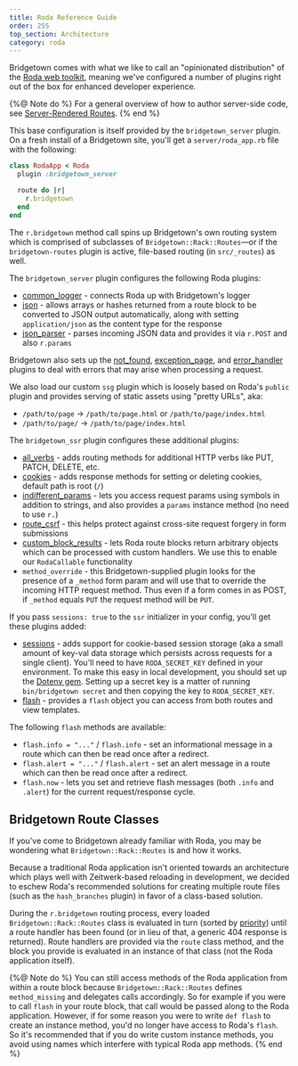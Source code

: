 ```yaml
---
title: Roda Reference Guide
order: 255
top_section: Architecture
category: roda
---
```


Bridgetown comes with what we like to call an "opinionated distribution" of the [Roda web toolkit](https://roda.jeremyevans.net), meaning we've configured a number of plugins right out of the box for enhanced developer experience.

{%@ Note do %}
For a general overview of how to author server-side code, see [Server-Rendered Routes](/docs/routes).
{% end %}

This base configuration is itself provided by the `bridgetown_server` plugin. On a fresh install of a Bridgetown site, you'll get a `server/roda_app.rb` file with the following:

```ruby
class RodaApp < Roda
  plugin :bridgetown_server

  route do |r|
    r.bridgetown
  end
end
```

The `r.bridgetown` method call spins up Bridgetown's own routing system which is comprised of subclasses of `Bridgetown::Rack::Routes`—or if the `bridgetown-routes` plugin is active, file-based routing (in `src/_routes`) as well.

The `bridgetown_server` plugin configures the following Roda plugins:

* [common_logger](http://roda.jeremyevans.net/rdoc/classes/Roda/RodaPlugins/CommonLogger.html) - connects Roda up with Bridgetown's logger
* [json](http://roda.jeremyevans.net/rdoc/classes/Roda/RodaPlugins/Json.html) - allows arrays or hashes returned from a route block to be converted to JSON output automatically, along with setting `application/json` as the content type for the response
* [json_parser](http://roda.jeremyevans.net/rdoc/classes/Roda/RodaPlugins/JsonParser.html) - parses incoming JSON data and provides it via `r.POST` and also `r.params`

Bridgetown also sets up the [not_found](http://roda.jeremyevans.net/rdoc/classes/Roda/RodaPlugins/NotFound.html), [exception_page](http://roda.jeremyevans.net/rdoc/classes/Roda/RodaPlugins/ExceptionPage.html), and [error_handler](http://roda.jeremyevans.net/rdoc/classes/Roda/RodaPlugins/ErrorHandler.html) plugins to deal with errors that may arise when processing a request.

We also load our custom `ssg` plugin which is loosely based on Roda's `public` plugin and provides serving of static assets using "pretty URLs", aka:

* `/path/to/page` -> `/path/to/page.html` or `/path/to/page/index.html`
* `/path/to/page/` -> `/path/to/page/index.html`

The `bridgetown_ssr` plugin configures these additional plugins:

* [all_verbs](http://roda.jeremyevans.net/rdoc/classes/Roda/RodaPlugins/AllVerbs.html) - adds routing methods for additional HTTP verbs like PUT, PATCH, DELETE, etc.
* [cookies](http://roda.jeremyevans.net/rdoc/classes/Roda/RodaPlugins/Cookies.html) - adds response methods for setting or deleting cookies, default path is root (`/`)
* [indifferent_params](http://roda.jeremyevans.net/rdoc/classes/Roda/RodaPlugins/IndifferentParams.html) - lets you access request params using symbols in addition to strings, and also provides a `params` instance method (no need to use `r.`)
* [route_csrf](https://roda.jeremyevans.net/rdoc/classes/Roda/RodaPlugins/RouteCsrf.html) - this helps protect against cross-site request forgery in form submissions
* [custom_block_results](https://roda.jeremyevans.net/rdoc/classes/Roda/RodaPlugins/CustomBlockResults.html) - lets Roda route blocks return arbitrary objects which can be processed with custom handlers. We use this to enable our `RodaCallable` functionality
* `method_override` - this Bridgetown-supplied plugin looks for the presence of a `_method` form param and will use that to override the incoming HTTP request method. Thus even if a form comes in as POST, if `_method` equals `PUT` the request method will be `PUT`.

If you pass `sessions: true` to the `ssr` initializer in your config, you'll get these plugins added:

* [sessions](https://roda.jeremyevans.net/rdoc/classes/Roda/RodaPlugins/Sessions.html) - adds support for cookie-based session storage (aka a small amount of key-val data storage which persists across requests for a single client). You'll need to have `RODA_SECRET_KEY` defined in your environment. To make this easy in local development, you should set up the [Dotenv gem](/docs/configuration/initializers#dotenv). Setting up a secret key is a matter of running `bin/bridgetown secret` and then copying the key to `RODA_SECRET_KEY`.
* [flash](https://roda.jeremyevans.net/rdoc/classes/Roda/RodaPlugins/Flash.html) - provides a `flash` object you can access from both routes and view templates.

The following `flash` methods are available:

* `flash.info = "..."` / `flash.info` - set an informational message in a route which can then be read once after a redirect.
* `flash.alert = "..."` / `flash.alert` - set an alert message in a route which can then be read once after a redirect.
* `flash.now` - lets you set and retrieve flash messages (both `.info` and `.alert`) for the current request/response cycle.

## Bridgetown Route Classes

If you've come to Bridgetown already familiar with Roda, you may be wondering what `Bridgetown::Rack::Routes` is and how it works.

Because a traditional Roda application isn't oriented towards an architecture which plays well with Zeitwerk-based reloading in development, we decided to eschew Roda's recommended solutions for creating multiple route files (such as the `hash_branches` plugin) in favor of a class-based solution.

During the `r.bridgetown` routing process, every loaded `Bridgetown::Rack::Routes` class is evaluated in turn (sorted by [priority](/docs/routes#priority-flag)) until a route handler has been found (or in lieu of that, a generic 404 response is returned). Route handlers are provided via the `route` class method, and the block you provide is evaluated in an instance of that class (not the Roda application itself).

{%@ Note do %}
You can still access methods of the Roda application from within a route block because `Bridgetown::Rack::Routes` defines `method_missing` and delegates calls accordingly. So for example if you were to call `flash` in your route block, that call would be passed along to the Roda application. However, if for some reason you were to write `def flash` to create an instance method, you'd no longer have access to Roda's `flash`. So it's recommended that if you do write custom instance methods, you avoid using names which interfere with typical Roda app methods.
{% end %}
